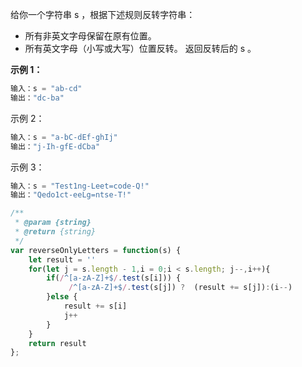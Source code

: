 给你一个字符串 s ，根据下述规则反转字符串：

+ 所有非英文字母保留在原有位置。
+ 所有英文字母（小写或大写）位置反转。
  返回反转后的 s 。

 

**示例 1：**

```js
输入：s = "ab-cd"
输出："dc-ba"
```

示例 2：

```js
输入：s = "a-bC-dEf-ghIj"
输出："j-Ih-gfE-dCba"
```

示例 3：

```js
输入：s = "Test1ng-Leet=code-Q!"
输出："Qedo1ct-eeLg=ntse-T!"
```



```js
/**
 * @param {string} 
 * @return {string}
 */
var reverseOnlyLetters = function(s) {
    let result = ''
    for(let j = s.length - 1,i = 0;i < s.length; j--,i++){
        if(/^[a-zA-Z]+$/.test(s[i])) {
             /^[a-zA-Z]+$/.test(s[j]) ?  (result += s[j]):(i--)
        }else {
            result += s[i]
            j++
        }
    }
    return result
};
```

  